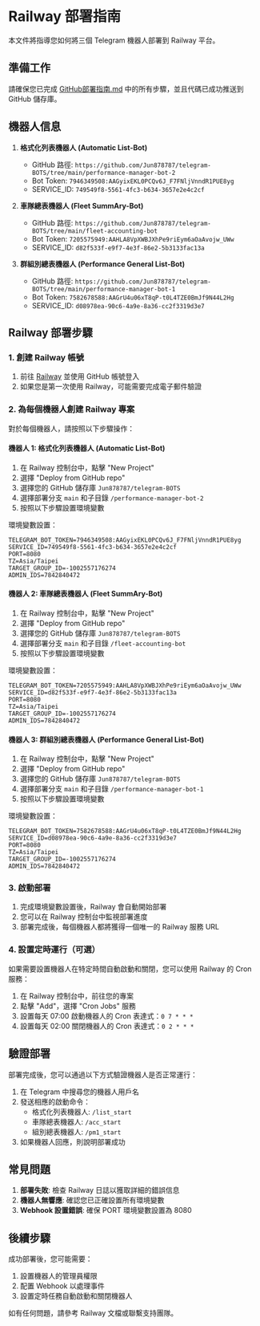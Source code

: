 # Railway 部署指南

本文件將指導您如何將三個 Telegram 機器人部署到 Railway 平台。

## 準備工作

請確保您已完成 [GitHub部署指南.md](GitHub部署指南.md) 中的所有步驟，並且代碼已成功推送到 GitHub 儲存庫。

## 機器人信息

1. **格式化列表機器人 (Automatic List-Bot)**
   - GitHub 路徑: `https://github.com/Jun878787/telegram-BOTS/tree/main/performance-manager-bot-2`
   - Bot Token: `7946349508:AAGyixEKL0PCQv6J_F7FNljVnndR1PUE8yg`
   - SERVICE_ID: `749549f8-5561-4fc3-b634-3657e2e4c2cf`

2. **車隊總表機器人 (Fleet SummAry-Bot)**
   - GitHub 路徑: `https://github.com/Jun878787/telegram-BOTS/tree/main/fleet-accounting-bot`
   - Bot Token: `7205575949:AAHLA8VpXWBJXhPe9riEym6aOaAvojw_UWw`
   - SERVICE_ID: `d82f533f-e9f7-4e3f-86e2-5b3133fac13a`

3. **群組別總表機器人 (Performance General List-Bot)**
   - GitHub 路徑: `https://github.com/Jun878787/telegram-BOTS/tree/main/performance-manager-bot-1`
   - Bot Token: `7582678588:AAGrU4u06xT8qP-t0L4TZE0BmJf9N44L2Hg`
   - SERVICE_ID: `d08978ea-90c6-4a9e-8a36-cc2f3319d3e7`

## Railway 部署步驟

### 1. 創建 Railway 帳號

1. 前往 [Railway](https://railway.app/) 並使用 GitHub 帳號登入
2. 如果您是第一次使用 Railway，可能需要完成電子郵件驗證

### 2. 為每個機器人創建 Railway 專案

對於每個機器人，請按照以下步驟操作：

#### 機器人 1: 格式化列表機器人 (Automatic List-Bot)

1. 在 Railway 控制台中，點擊 "New Project"
2. 選擇 "Deploy from GitHub repo"
3. 選擇您的 GitHub 儲存庫 `Jun878787/telegram-BOTS`
4. 選擇部署分支 `main` 和子目錄 `/performance-manager-bot-2`
5. 按照以下步驟設置環境變數

環境變數設置：
```
TELEGRAM_BOT_TOKEN=7946349508:AAGyixEKL0PCQv6J_F7FNljVnndR1PUE8yg
SERVICE_ID=749549f8-5561-4fc3-b634-3657e2e4c2cf
PORT=8080
TZ=Asia/Taipei
TARGET_GROUP_ID=-1002557176274
ADMIN_IDS=7842840472
```

#### 機器人 2: 車隊總表機器人 (Fleet SummAry-Bot)

1. 在 Railway 控制台中，點擊 "New Project"
2. 選擇 "Deploy from GitHub repo"
3. 選擇您的 GitHub 儲存庫 `Jun878787/telegram-BOTS`
4. 選擇部署分支 `main` 和子目錄 `/fleet-accounting-bot`
5. 按照以下步驟設置環境變數

環境變數設置：
```
TELEGRAM_BOT_TOKEN=7205575949:AAHLA8VpXWBJXhPe9riEym6aOaAvojw_UWw
SERVICE_ID=d82f533f-e9f7-4e3f-86e2-5b3133fac13a
PORT=8080
TZ=Asia/Taipei
TARGET_GROUP_ID=-1002557176274
ADMIN_IDS=7842840472
```

#### 機器人 3: 群組別總表機器人 (Performance General List-Bot)

1. 在 Railway 控制台中，點擊 "New Project"
2. 選擇 "Deploy from GitHub repo"
3. 選擇您的 GitHub 儲存庫 `Jun878787/telegram-BOTS`
4. 選擇部署分支 `main` 和子目錄 `/performance-manager-bot-1`
5. 按照以下步驟設置環境變數

環境變數設置：
```
TELEGRAM_BOT_TOKEN=7582678588:AAGrU4u06xT8qP-t0L4TZE0BmJf9N44L2Hg
SERVICE_ID=d08978ea-90c6-4a9e-8a36-cc2f3319d3e7
PORT=8080
TZ=Asia/Taipei
TARGET_GROUP_ID=-1002557176274
ADMIN_IDS=7842840472
```

### 3. 啟動部署

1. 完成環境變數設置後，Railway 會自動開始部署
2. 您可以在 Railway 控制台中監視部署進度
3. 部署完成後，每個機器人都將獲得一個唯一的 Railway 服務 URL

### 4. 設置定時運行（可選）

如果需要設置機器人在特定時間自動啟動和關閉，您可以使用 Railway 的 Cron 服務：

1. 在 Railway 控制台中，前往您的專案
2. 點擊 "Add"，選擇 "Cron Jobs" 服務
3. 設置每天 07:00 啟動機器人的 Cron 表達式：`0 7 * * *`
4. 設置每天 02:00 關閉機器人的 Cron 表達式：`0 2 * * *`

## 驗證部署

部署完成後，您可以通過以下方式驗證機器人是否正常運行：

1. 在 Telegram 中搜尋您的機器人用戶名
2. 發送相應的啟動命令：
   - 格式化列表機器人: `/list_start`
   - 車隊總表機器人: `/acc_start`
   - 組別總表機器人: `/pm1_start`
3. 如果機器人回應，則說明部署成功

## 常見問題

1. **部署失敗**: 檢查 Railway 日誌以獲取詳細的錯誤信息
2. **機器人無響應**: 確認您已正確設置所有環境變數
3. **Webhook 設置錯誤**: 確保 PORT 環境變數設置為 8080

## 後續步驟

成功部署後，您可能需要：

1. 設置機器人的管理員權限
2. 配置 Webhook 以處理事件
3. 設置定時任務自動啟動和關閉機器人

如有任何問題，請參考 Railway 文檔或聯繫支持團隊。 